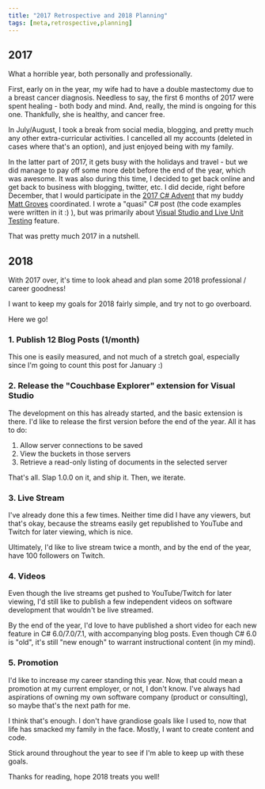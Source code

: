 ```yaml
---
title: "2017 Retrospective and 2018 Planning"
tags: [meta,retrospective,planning]
---
```


## 2017

What a horrible year, both personally and professionally.

First, early on in the year, my wife had to have a double mastectomy due to a breast cancer diagnosis.  Needless
to say, the first 6 months of 2017 were spent healing - both body and mind.  And, really, the mind is ongoing for this
one.  Thankfully, she is healthy, and cancer free.

In July/August, I took a break from social media, blogging, and pretty much any other extra-curricular activities.  I 
cancelled all my accounts (deleted in cases where that's an option), and just enjoyed being with my family.

In the latter part of 2017, it gets busy with the holidays and travel - but we did manage to pay off some more debt before
the end of the year, which was awesome.  It was also during this time, I decided to get back online and get back to business
with blogging, twitter, etc.  I did decide, right before December, that I would participate in the [2017 C# Advent](https://crosscuttingconcerns.com/The-First-C-Advent-Calendar) that my buddy [Matt Groves](https://www.twitter.com/mgroves) coordinated.  I wrote a "quasi" C# post (the code examples were written in it :) ), but was primarily about [Visual Studio and Live Unit Testing](https://www.calvinallen.net/archive/2017/12/24/live-unit-testing-in-visual-studio-2017/) feature.

That was pretty much 2017 in a nutshell.

## 2018

With 2017 over, it's time to look ahead and plan some 2018 professional / career goodness!

I want to keep my goals for 2018 fairly simple, and try not to go overboard.

Here we go!

### 1. Publish 12 Blog Posts (1/month)  
This one is easily measured, and not much of a stretch goal, especially since I'm going to count this post for January :)

### 2. Release the "Couchbase Explorer" extension for Visual Studio
The development on this has already started, and the basic extension is there.  I'd like to release the first version before the end of the year.  All it has to do:
1. Allow server connections to be saved
2. View the buckets in those servers
3. Retrieve a read-only listing of documents in the selected server

That's all.  Slap 1.0.0 on it, and ship it.  Then, we iterate.

### 3. Live Stream
I've already done this a few times.  Neither time did I have any viewers, but that's okay, because the streams easily get republished to YouTube and Twitch for later viewing, which is nice.

Ultimately, I'd like to live stream twice a month, and by the end of the year, have 100 followers on Twitch.

### 4. Videos
Even though the live streams get pushed to YouTube/Twitch for later viewing, I'd still like to publish a few independent videos on software development that wouldn't be live streamed.

By the end of the year, I'd love to have published a short video for each new feature in C# 6.0/7.0/7.1, with accompanying blog posts.  Even though C# 6.0 is "old", it's still "new enough" to warrant instructional content (in my mind).

### 5. Promotion
I'd like to increase my career standing this year.  Now, that could mean a promotion at my current employer, or not, I don't know.  I've always had aspirations of owning my own software company (product or consulting), so maybe that's the next path for me.  

I think that's enough.  I don't have grandiose goals like I used to, now that life has smacked my family in the face.  Mostly, I want to create content and code.

Stick around throughout the year to see if I'm able to keep up with these goals. 

Thanks for reading, hope 2018 treats you well!
